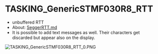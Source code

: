 # TASKING_GenericSTMF030R8_RTT

- unbuffered RTT
- About: [SeggerRTT.md](SeggerRTT.md)
- It is possible to add text messages as well. Their characters get discarded but appear also on the display.

![TASKING_GenericSTMF030R8_RTT_0.PNG](./README.media/TASKING_GenericSTMF030R8_RTT_0.PNG)